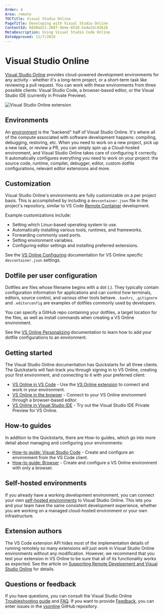 ```yaml
---
Order: 4
Area: remote
TOCTitle: Visual Studio Online
PageTitle: Developing with Visual Studio Online
ContentId: 8d30ed21-208f-4b4e-8510-5a4a33c42618
MetaDescription: Using Visual Studio Code Online
DateApproved: 11/7/2019
---
```

# Visual Studio Online

[Visual Studio Online](https://docs.microsoft.com/visualstudio/online/overview/what-is-vsonline) provides cloud-powered development environments for any activity - whether it's a long-term project, or a short-term task like reviewing a pull request. You can work with these environments from three possible clients: Visual Studio Code, a browser-based editor, or the Visual Studio IDE (currently in Private Preview).

![Visual Studio Online extension](images/vsonline/vsonline-extension.png)

## Environments

An [environment](https://docs.microsoft.com/visualstudio/online/overview/what-is-vsonline#environments) is the "backend" half of Visual Studio Online. It's where all of the compute associated with software development happens: compiling, debugging, restoring, etc. When you need to work on a new project, pick up a new task, or review a PR, you can simply spin up a Cloud-hosted environment, and Visual Studio Online takes care of configuring it correctly. It automatically configures everything you need to work on your project: the source code, runtime, compiler, debugger, editor, custom dotfile configurations, relevant editor extensions and more.

## Customization

Visual Studio Online's environments are fully customizable on a per project basis. This is accomplished by including a `devcontainer.json` file in the project's repository, similar to VS Code [Remote Container](/docs/remote/containers.md) development.

Example customizations include:

* Setting which Linux-based operating system to use.
* Automatically installing various tools, runtimes, and frameworks.
* Forwarding commonly used ports.
* Setting environment variables.
* Configuring editor settings and installing preferred extensions.

See the [VS Online Configuring](https://docs.microsoft.com/visualstudio/online/reference/configuring) documentation for VS Online specific `devcontainer.json` settings.

## Dotfile per user configuration

Dotfiles are files whose filename begins with a dot (.). They typically contain configuration information for applications and can control how terminals, editors, source control, and various other tools behave. `.bashrc`, `.gitignore` and `.editorconfig` are examples of dotfiles commonly used by developers.

You can specify a GitHub repo containing your dotfiles, a target location for the files, as well as install commands when creating a VS Online environment.

See the [VS Online Personalizing](https://docs.microsoft.com/visualstudio/online/reference/personalizing) documentation to learn how to add your dotfile configurations to an environment.

## Getting started

The Visual Studio Online documentation has Quickstarts for all three clients. The Quickstarts will fast-track you through signing in to VS Online, creating your first environment, and connecting to it with your preferred client:

* [VS Online in VS Code](https://docs.microsoft.com/visualstudio/online/quickstarts/vscode) - Use the [VS Online extension](https://marketplace.visualstudio.com/items?itemName=ms-vsonline.vsonline) to connect and work in your environment.
* [VS Online in the browser](https://docs.microsoft.com/visualstudio/online/quickstarts/browser) - Connect to your VS Online environment through a browser-based editor.
* [VS Online in Visual Studio IDE](https://docs.microsoft.com/visualstudio/online/quickstarts/vs) - Try out the Visual Studio IDE Private Preview for VS Online.

## How-to guides

In addition to the Quickstarts, there are How-to guides, which go into more detail about managing and configuring your environments:

* [How-to guide: Visual Studio Code](https://docs.microsoft.com/visualstudio/online/how-to/vscode) - Create and configure an environment from the VS Code client.
* [How-to guide: Browser](https://docs.microsoft.com/visualstudio/online/how-to/browser) - Create and configure a VS Online environment with only a browser.

## Self-hosted environments

If you already have a working development environment, you can connect your own [self-hosted environments](https://docs.microsoft.com/visualstudio/online/how-to/vscode#self-hosted) to Visual Studio Online. This lets you and your team have the same consistent development experience, whether you are working on a managed cloud-hosted environment or your own infrastructure.

## Extension authors

The VS Code extension API hides most of the implementation details of running remotely so many extensions will just work in Visual Studio Online environments without any modification. However, we recommend that you test your extension in VS Online to be sure that all of its functionality works as expected. See the article on [Supporting Remote Development and Visual Studio Online](/api/advanced-topics/remote-extensions.md) for details.

## Questions or feedback

If you have questions, you can consult the Visual Studio Online [Troubleshooting guide](https://docs.microsoft.com/visualstudio/online/resources/troubleshooting) and [FAQ](https://docs.microsoft.com/visualstudio/online/resources/faq). If you want to provide [Feedback](https://docs.microsoft.com/visualstudio/online/resources/feedback), you can enter issues in the [vsonline](https://github.com/MicrosoftDocs/vsonline) GitHub repository.
